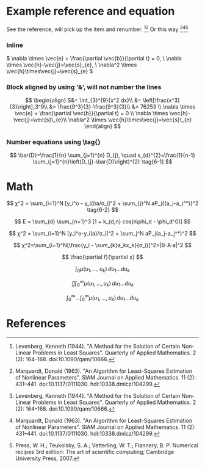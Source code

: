 # Example  reference and equation 

See the reference, will pick up the item and renumber. [^1][^2]
Or this way [^1][^2][^3]

### Inline
$
\nabla \times \vec{e} + \frac{\partial \vec{b}}{\partial t} = 0, \\
\nabla \times \vec{h}-\vec{j}=\vec{s}\_{e}, \\
\nabla^2 \times \vec{h}\times\vec{j}=\vec{s}\_{e}
$

### Block aligned by using '&', will not number the lines
$$
\begin{align} 
S&= \int_{3}^{9}{x^2 dx}\\ 
&= \left[\frac{x^3}{3}\right]_3^9\\ 
&= \frac{9^3}{3}-\frac{9^3}{3}\\ 
&= 76253 \\
\nabla \times \vec{e} + \frac{\partial \vec{b}}{\partial t} = 0 \\
\nabla \times \vec{h}-\vec{j}=\vec{s}\_{e}\\
\nabla^2 \times \vec{h}\times\vec{j}=\vec{s}\_{e}
\end{align}
$$

### Number equations using \tag{}
$$
\bar{D}=\frac{1}{n} \sum_{j=1}^{n} D_{j}, \quad s_{d}^{2}=\frac{1}{n-1} \sum_{j=1}^{n}\left(D_{j}-\bar{D}\right)^{2}        \tag{6-1}
$$


# Math

$$
χ^2 = \sum_{i=1}^N [y_i^o - y_i(i)a/σ_i]^2 + \sum_{j}^N aP_j{(a_j-a_j^*)}^2         \tag{6-2}					
$$  		

$$
E = \sum_{d} \sum_{n=1}^3 [1 + k_{d,n} cos(n\phi_d - \phi_d^0)]
$$

$$
χ^2 = \sum_{i=1}^N [y_i^o-y_i(a)/σ_i]^2 + \sum_j^N aP_j(a_j-a_j^*)^2					
$$

$$
χ^2=\sum_{i=1}^N[\frac{y_i - \sum_{k}a_kx_k}{σ_i}]^2=|B-A⋅a|^2	  
$$

$$
\frac{\partial f}{\partial x}
$$

$$
\int_0 \mu(u_1,\dots,u_k) \,du_1 \dots du_k
$$

$$
\iiint_0^\infty \mu(u_1,\dots,u_k) \,du_1 \dots du_k
$$

$$
\int_0^\infty ...\int_0^\infty\mu(u_1,\dots,u_k) \,du_1 \dots du_k
$$




# References
[^1]: Levenberg, Kenneth (1944). "A Method for the Solution of Certain Non-Linear Problems in Least Squares". Quarterly of Applied Mathematics. 2 (2): 164–168. doi:10.1090/qam/10666.
[^2]: Marquardt, Donald (1963). "An Algorithm for Least-Squares Estimation of Nonlinear Parameters". SIAM Journal on Applied Mathematics. 11 (2): 431–441. doi:10.1137/0111030. hdl:10338.dmlcz/104299.
[^3]: Press, W. H.; Teukolsky, S. A.; Vetterling, W. T.; Flannery, B. P. Numerical recipes 3rd edition: The art of scientific computing; Cambridge University Press, 2007.